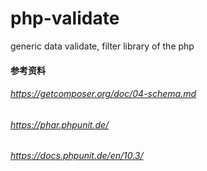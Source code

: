 # php-validate
generic data validate, filter library of the php

#### 参考资料
###### https://getcomposer.org/doc/04-schema.md
###### https://phar.phpunit.de/
###### https://docs.phpunit.de/en/10.3/
